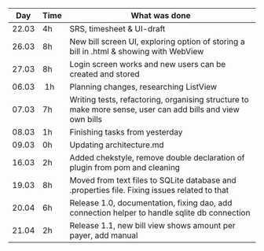 Day | Time | What was done
--- | ---- | -------------
22.03 | 4h | SRS, timesheet & UI-draft
26.03 | 8h | New bill screen UI, exploring option of storing a bill in .html & showing with WebView
27.03 | 8h | Login screen works and new users can be created and stored
06.03 | 1h | Planning changes, researching ListView
07.03 | 7h | Writing tests, refactoring, organising structure to make more sense, user can add bills and view own bills
08.03 | 1h | Finishing tasks from yesterday
09.03 | 0h | Updating architecture.md
16.03 | 2h | Added chekstyle, remove double declaration of plugin from pom and cleaning
19.03 | 8h | Moved from text files to SQLite database and .properties file. Fixing issues related to that
20.04 | 6h | Release 1.0, documentation, fixing dao, add connection helper to handle sqlite db connection
21.04 | 2h | Release 1.1, new bill view shows amount per payer, add manual
